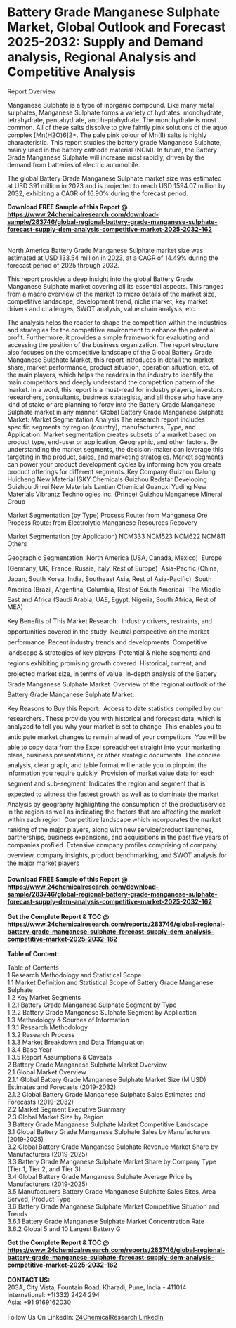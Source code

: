 <h1>Battery Grade Manganese Sulphate Market, Global Outlook and Forecast 2025-2032: Supply and Demand analysis, Regional Analysis and Competitive Analysis</h1><p>Report Overview</p><p>
Manganese Sulphate is a type of inorganic compound. Like many metal sulphates, Manganese Sulphate forms a variety of hydrates: monohydrate, tetrahydrate, pentahydrate, and heptahydrate. The monohydrate is most common. All of these salts dissolve to give faintly pink solutions of the aquo complex [Mn(H2O)6]2+. The pale pink colour of Mn(II) salts is highly characteristic. This report studies the battery grade Manganese Sulphate, mainly used in the battery cathode material (NCM). In future, the Battery Grade Manganese Sulphate will increase most rapidly, driven by the demand from batteries of electric automobile.</p><p>
The global Battery Grade Manganese Sulphate market size was estimated at USD 391 million in 2023 and is projected to reach USD 1594.07 million by 2032, exhibiting a CAGR of 16.90% during the forecast period.</p><div><b>Download FREE Sample of this Report @ 
            <a href="https://www.24chemicalresearch.com/download-sample/283746/global-regional-battery-grade-manganese-sulphate-forecast-supply-dem-analysis-competitive-market-2025-2032-162">
            https://www.24chemicalresearch.com/download-sample/283746/global-regional-battery-grade-manganese-sulphate-forecast-supply-dem-analysis-competitive-market-2025-2032-162</a></b></div><br><p>
North America Battery Grade Manganese Sulphate market size was estimated at USD 133.54 million in 2023, at a CAGR of 14.49% during the forecast period of 2025 through 2032.</p><p>
This report provides a deep insight into the global Battery Grade Manganese Sulphate market covering all its essential aspects. This ranges from a macro overview of the market to micro details of the market size, competitive landscape, development trend, niche market, key market drivers and challenges, SWOT analysis, value chain analysis, etc.</p><p>
The analysis helps the reader to shape the competition within the industries and strategies for the competitive environment to enhance the potential profit. Furthermore, it provides a simple framework for evaluating and accessing the position of the business organization. The report structure also focuses on the competitive landscape of the Global Battery Grade Manganese Sulphate Market, this report introduces in detail the market share, market performance, product situation, operation situation, etc. of the main players, which helps the readers in the industry to identify the main competitors and deeply understand the competition pattern of the market.
In a word, this report is a must-read for industry players, investors, researchers, consultants, business strategists, and all those who have any kind of stake or are planning to foray into the Battery Grade Manganese Sulphate market in any manner.
Global Battery Grade Manganese Sulphate Market: Market Segmentation Analysis
The research report includes specific segments by region (country), manufacturers, Type, and Application. Market segmentation creates subsets of a market based on product type, end-user or application, Geographic, and other factors. By understanding the market segments, the decision-maker can leverage this targeting in the product, sales, and marketing strategies. Market segments can power your product development cycles by informing how you create product offerings for different segments.
Key Company
Guizhou Dalong Huicheng New Material
ISKY Chemicals
Guizhou Redstar Developing
Guizhou Jinrui New Materials
Lantian Chemical
Guangxi Yuding New Materials
Vibrantz Technologies Inc. (Prince)
Guizhou Manganese Mineral Group</p><p>
Market Segmentation (by Type)
Process Route: from Manganese Ore
Process Route: from Electrolytic Manganese
Resources Recovery</p><p>
Market Segmentation (by Application)
NCM333
NCM523
NCM622
NCM811
Others</p><p>
Geographic Segmentation
 North America (USA, Canada, Mexico)
 Europe (Germany, UK, France, Russia, Italy, Rest of Europe)
 Asia-Pacific (China, Japan, South Korea, India, Southeast Asia, Rest of Asia-Pacific)
 South America (Brazil, Argentina, Columbia, Rest of South America)
 The Middle East and Africa (Saudi Arabia, UAE, Egypt, Nigeria, South Africa, Rest of MEA)</p><p>
Key Benefits of This Market Research:
 Industry drivers, restraints, and opportunities covered in the study
 Neutral perspective on the market performance
 Recent industry trends and developments
 Competitive landscape &amp; strategies of key players
 Potential &amp; niche segments and regions exhibiting promising growth covered
 Historical, current, and projected market size, in terms of value
 In-depth analysis of the Battery Grade Manganese Sulphate Market
 Overview of the regional outlook of the Battery Grade Manganese Sulphate Market:</p><p>
Key Reasons to Buy this Report:
 Access to date statistics compiled by our researchers. These provide you with historical and forecast data, which is analyzed to tell you why your market is set to change
 This enables you to anticipate market changes to remain ahead of your competitors
 You will be able to copy data from the Excel spreadsheet straight into your marketing plans, business presentations, or other strategic documents
 The concise analysis, clear graph, and table format will enable you to pinpoint the information you require quickly
 Provision of market value data for each segment and sub-segment
 Indicates the region and segment that is expected to witness the fastest growth as well as to dominate the market
 Analysis by geography highlighting the consumption of the product/service in the region as well as indicating the factors that are affecting the market within each region
 Competitive landscape which incorporates the market ranking of the major players, along with new service/product launches, partnerships, business expansions, and acquisitions in the past five years of companies profiled
 Extensive company profiles comprising of company overview, company insights, product benchmarking, and SWOT analysis for the major market players
</p><div><b>Download FREE Sample of this Report @ 
            <a href="https://www.24chemicalresearch.com/download-sample/283746/global-regional-battery-grade-manganese-sulphate-forecast-supply-dem-analysis-competitive-market-2025-2032-162">
            https://www.24chemicalresearch.com/download-sample/283746/global-regional-battery-grade-manganese-sulphate-forecast-supply-dem-analysis-competitive-market-2025-2032-162</a></b></div><br><div><b>Get the Complete Report & TOC @ 
            <a href="https://www.24chemicalresearch.com/reports/283746/global-regional-battery-grade-manganese-sulphate-forecast-supply-dem-analysis-competitive-market-2025-2032-162">
            https://www.24chemicalresearch.com/reports/283746/global-regional-battery-grade-manganese-sulphate-forecast-supply-dem-analysis-competitive-market-2025-2032-162</a></b></div><br>
            <b>Table of Content:</b><p>Table of Contents<br />
1 Research Methodology and Statistical Scope<br />
1.1 Market Definition and Statistical Scope of Battery Grade Manganese Sulphate<br />
1.2 Key Market Segments<br />
1.2.1 Battery Grade Manganese Sulphate Segment by Type<br />
1.2.2 Battery Grade Manganese Sulphate Segment by Application<br />
1.3 Methodology & Sources of Information<br />
1.3.1 Research Methodology<br />
1.3.2 Research Process<br />
1.3.3 Market Breakdown and Data Triangulation<br />
1.3.4 Base Year<br />
1.3.5 Report Assumptions & Caveats<br />
2 Battery Grade Manganese Sulphate Market Overview<br />
2.1 Global Market Overview<br />
2.1.1 Global Battery Grade Manganese Sulphate Market Size (M USD) Estimates and Forecasts (2019-2032)<br />
2.1.2 Global Battery Grade Manganese Sulphate Sales Estimates and Forecasts (2019-2032)<br />
2.2 Market Segment Executive Summary<br />
2.3 Global Market Size by Region<br />
3 Battery Grade Manganese Sulphate Market Competitive Landscape<br />
3.1 Global Battery Grade Manganese Sulphate Sales by Manufacturers (2019-2025)<br />
3.2 Global Battery Grade Manganese Sulphate Revenue Market Share by Manufacturers (2019-2025)<br />
3.3 Battery Grade Manganese Sulphate Market Share by Company Type (Tier 1, Tier 2, and Tier 3)<br />
3.4 Global Battery Grade Manganese Sulphate Average Price by Manufacturers (2019-2025)<br />
3.5 Manufacturers Battery Grade Manganese Sulphate Sales Sites, Area Served, Product Type<br />
3.6 Battery Grade Manganese Sulphate Market Competitive Situation and Trends<br />
3.6.1 Battery Grade Manganese Sulphate Market Concentration Rate<br />
3.6.2 Global 5 and 10 Largest Battery G</p><div><b>Get the Complete Report & TOC @ 
            <a href="https://www.24chemicalresearch.com/reports/283746/global-regional-battery-grade-manganese-sulphate-forecast-supply-dem-analysis-competitive-market-2025-2032-162">
            https://www.24chemicalresearch.com/reports/283746/global-regional-battery-grade-manganese-sulphate-forecast-supply-dem-analysis-competitive-market-2025-2032-162</a></b></div><br><b>CONTACT US:</b><br>
            203A, City Vista, Fountain Road, Kharadi, Pune, India - 411014<br>
            International: +1(332) 2424 294<br>
            Asia: +91 9169162030 <br><br>
            Follow Us On LinkedIn: <a href="https://www.linkedin.com/company/24chemicalresearch/">24ChemicalResearch LinkedIn</a>